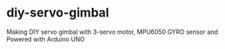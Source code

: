 # diy-servo-gimbal
Making DIY servo gimbal with 3-servo motor, MPU6050 GYRO sensor and Powered with Arduino UNO

